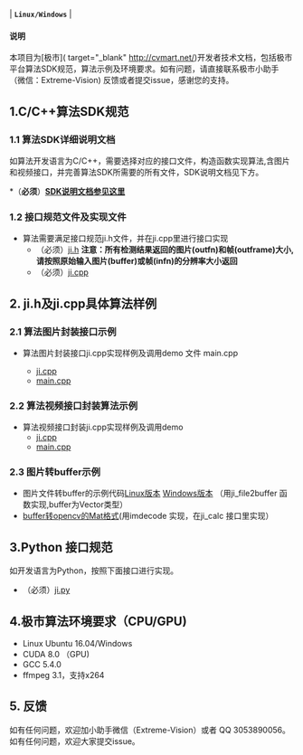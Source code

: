 | **`Linux/Windows`**                               |




#### 说明

本项目为[极市]( target="_blank" http://cvmart.net/)开发者技术文档，包括极市平台算法SDK规范，算法示例及环境要求。如有问题，请直接联系极市小助手（微信：Extreme-Vision)  反馈或者提交issue，感谢您的支持。




## 1.C/C++算法SDK规范

### 1.1 算法SDK详细说明文档

如算法开发语言为C/C++，需要选择对应的接口文件，构造函数实现算法,含图片和视频接口，并完善算法SDK所需要的所有文件，SDK说明文档见下方。

*（**必须**）**[SDK说明文档参见这里](./极市算法SDK说明文档V1.0(C&C++)_180911.md)**  



### 1.2 接口规范文件及实现文件

- 算法需要满足接口规范ji.h文件，并在ji.cpp里进行接口实现
  - （必须）[ji.h](./ji.h) **注意：所有检测结果返回的图片(outfn)和帧(outframe)大小,请按照原始输入图片(buffer)或帧(infn)的分辨率大小返回** 
  - （必须）[ji.cpp](./ji.cpp) 



## 2. ji.h及ji.cpp具体算法样例

### 2.1 算法图片封装接口示例

- 算法图片封装接口ji.cpp实现样例及调用demo 文件 main.cpp

  - [ji.cpp](./algorithm_sample(image)/ji.cpp)
  - [main.cpp](./algorithm_sample(image)/main.cpp) 



### 2.2 算法视频接口封装算法示例 

  - 算法视频接口封装ji.cpp实现样例及调用demo  
    - [ji.cpp](./algorithm_sample(video)/ji.cpp)
    - [main.cpp](./algorithm_sample(video)/main.cpp)



### 2.3 图片转buffer示例

   - 图片文件转buffer的示例代码[Linux版本](./convert_File2Buffer/linux/ji_util.h)   [Windows版本](./convert_File2Buffer/windows/ji_util.h) （用ji_file2buffer 函数实现,buffer为Vector类型）
   - [buffer转opencv的Mat格式](./convert_Buffer2Mat/ji_sample_mat.cpp)(用imdecode 实现，在ji_calc 接口里实现）



## 3.Python 接口规范

如开发语言为Python，按照下面接口进行实现。

* （必须）[ji.py](./ji.py)  



## 4.极市算法环境要求（CPU/GPU)

* Linux Ubuntu 16.04/Windows
* CUDA 8.0 （GPU)
* GCC 5.4.0
* ffmpeg 3.1，支持x264



## 5. 反馈

如有任何问题，欢迎加小助手微信（Extreme-Vision）或者 QQ 3053890056。如有任何问题，欢迎大家提交issue。
